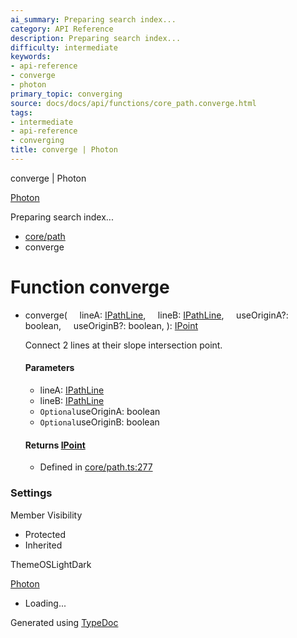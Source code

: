 ```yaml
---
ai_summary: Preparing search index...
category: API Reference
description: Preparing search index...
difficulty: intermediate
keywords:
- api-reference
- converge
- photon
primary_topic: converging
source: docs/docs/api/functions/core_path.converge.html
tags:
- intermediate
- api-reference
- converging
title: converge | Photon
---
```

converge | Photon

[Photon](../index.md)




Preparing search index...

* [core/path](../modules/core_path.md)
* converge

# Function converge

* converge(
      lineA: [IPathLine](../interfaces/core_schema.IPathLine.md),
      lineB: [IPathLine](../interfaces/core_schema.IPathLine.md),
      useOriginA?: boolean,
      useOriginB?: boolean,
  ): [IPoint](../interfaces/core_schema.IPoint.md)

  Connect 2 lines at their slope intersection point.

  #### Parameters

  + lineA: [IPathLine](../interfaces/core_schema.IPathLine.md)
  + lineB: [IPathLine](../interfaces/core_schema.IPathLine.md)
  + `Optional`useOriginA: boolean
  + `Optional`useOriginB: boolean

  #### Returns [IPoint](../interfaces/core_schema.IPoint.md)

  + Defined in [core/path.ts:277](https://github.com/mwhite454/photon/blob/main/packages/photon/src/core/path.ts#L277)

### Settings

Member Visibility

* Protected
* Inherited

ThemeOSLightDark

[Photon](../index.md)

* Loading...

Generated using [TypeDoc](https://typedoc.org/)
